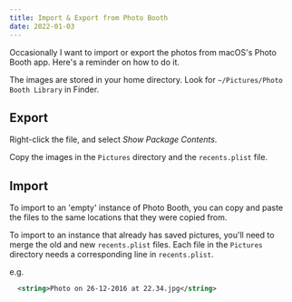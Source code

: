 ```yaml
---
title: Import & Export from Photo Booth
date: 2022-01-03
---
```


Occasionally I want to import or export the photos from macOS's Photo Booth app. Here's a reminder on how to do it.

The images are stored in your home directory. Look for `~/Pictures/Photo Booth Library` in Finder.

## Export

Right-click the file, and select _Show Package Contents_.

Copy the images in the `Pictures` directory and the `recents.plist` file.

## Import

To import to an 'empty' instance of Photo Booth, you can copy and paste the files to the same locations that they were copied from.

To import to an instance that already has saved pictures, you'll need to merge the old and new `recents.plist` files. Each file in the `Pictures` directory needs a corresponding line in `recents.plist`.

e.g.

```xml
  <string>Photo on 26-12-2016 at 22.34.jpg</string>
```

